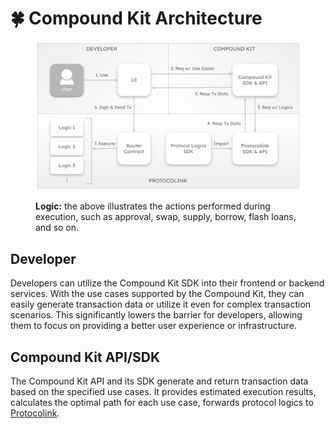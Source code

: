 # 🍀 Compound Kit Architecture

<figure><img src="../.gitbook/assets/Gitbook Architecture Diagram (1).png" alt=""><figcaption><p><strong>Logic:</strong> the above illustrates the actions performed during execution, such as approval, swap, supply, borrow, flash loans, and so on.</p></figcaption></figure>

## Developer

Developers can utilize the Compound Kit SDK into their frontend or backend services. With the use cases supported by the Compound Kit, they can easily generate transaction data or utilize it even for complex transaction scenarios. This significantly lowers the barrier for developers, allowing them to focus on providing a better user experience or infrastructure.

## Compound Kit API/SDK

The Compound Kit API and its SDK generate and return transaction data based on the specified use cases. It provides estimated execution results, calculates the optimal path for each use case, forwards protocol logics to [Protocolink](../why-protocolink.md).
